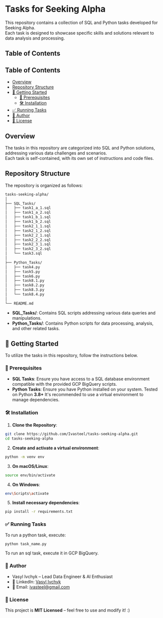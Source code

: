 # Tasks for Seeking Alpha

This repository contains a collection of SQL and Python tasks developed for Seeking Alpha.  
Each task is designed to showcase specific skills and solutions relevant to data analysis and processing.

## Table of Contents

## Table of Contents  

- [Overview](#overview)  
- [Repository Structure](#repository-structure)  
- [📌 Getting Started](#-getting-started)  
  - [🔹 Prerequisites](#-prerequisites)  
  - [🛠️ Installation](#️-installation)  
- [✅ Running Tasks](#-running-tasks)   
- [👤 Author](#-author)  
- [📜 License](#-license)  


## Overview

The tasks in this repository are categorized into SQL and Python solutions, addressing various data challenges and scenarios.  
Each task is self-contained, with its own set of instructions and code files.

## Repository Structure

The repository is organized as follows:
```bash
tasks-seeking-alpha/
│
├── SQL_Tasks/
│   ├── task1_a_1.sql
│   ├── task1_a_2.sql
│   ├── task1_b_1.sql
│   ├── task1_b_2.sql
│   ├── task2_1_1.sql
│   ├── task2_1_2.sql
│   ├── task2_2_1.sql
│   ├── task2_2_2.sql
│   ├── task2_3_1.sql
│   ├── task2_3_2.sql
│   └── task3.sql
│
├── Python_Tasks/
│   ├── task4.py
│   ├── task5.py
│   ├── task6.py
│   ├── task8.1.py
│   ├── task8.2.py
│   ├── task8.3.py
│   └── task8.4.py
│
└── README.md
```


- **SQL_Tasks/**: Contains SQL scripts addressing various data queries and manipulations.
- **Python_Tasks/**: Contains Python scripts for data processing, analysis, and other related tasks.

## 📌  Getting Started

To utilize the tasks in this repository, follow the instructions below.

### 🔹  Prerequisites

- **SQL Tasks**: Ensure you have access to a SQL database environment compatible with the provided GCP BigQuery scripts.
- **Python Tasks**: Ensure you have Python installed on your system.  Tested on Python **3.8+**
  It's recommended to use a virtual environment to manage dependencies.

### 🛠️  Installation

1. **Clone the Repository**:
```bash
git clone https://github.com/Ivasteel/tasks-seeking-alpha.git
cd tasks-seeking-alpha
```
2. **Create and activate a virtual environment**:
 ```bash
python -m venv env
   ```
3. **On macOS/Linux**:
 ```bash
source env/bin/activate
   ```
4. **On Windows**:
 ```bash
env\Scripts\activate
   ```

5. **Install necessary dependencies**:
 ```bash
pip install -r requirements.txt
   ```

### ✅ Running Tasks

To run a python task, execute:
```bash
python task_name.py
```
To run an sql task, execute it in GCP BigQuery.

### 📌 Author

* Vasyl Ivchyk – Lead Data Engineer & AI Enthusiast
* 💼 LinkedIn: [Vasyl Ivchyk](https://www.linkedin.com/in/vasyl-ivchyk-1a0b1358/)
* 📧 Email: [ivasteel@gmail.com]()

### 📜 License

This project is **MIT Licensed** – feel free to use and modify it! :)
